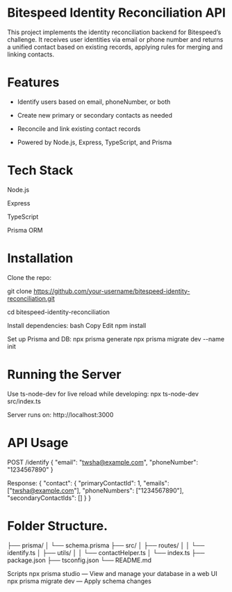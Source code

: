 # Bitespeed Identity Reconciliation API
This project implements the identity reconciliation backend for Bitespeed’s challenge. It receives user identities via email or phone number and returns a unified contact based on existing records, applying rules for merging and linking contacts.

# Features
- Identify users based on email, phoneNumber, or both

- Create new primary or secondary contacts as needed

- Reconcile and link existing contact records

- Powered by Node.js, Express, TypeScript, and Prisma

# Tech Stack
Node.js

Express

TypeScript

Prisma ORM


# Installation
Clone the repo:

git clone https://github.com/your-username/bitespeed-identity-reconciliation.git

cd bitespeed-identity-reconciliation

Install dependencies:
bash
Copy
Edit
npm install

Set up Prisma and DB:
npx prisma generate
npx prisma migrate dev --name init

# Running the Server
Use ts-node-dev for live reload while developing:
npx ts-node-dev src/index.ts

Server runs on:
http://localhost:3000

# API Usage
POST /identify
{
  "email": "twsha@example.com",
  "phoneNumber": "1234567890"
}

Response:
{
  "contact": {
    "primaryContactId": 1,
    "emails": ["twsha@example.com"],
    "phoneNumbers": ["1234567890"],
    "secondaryContactIds": []
  }
}

# Folder Structure.
├── prisma/
│   └── schema.prisma
├── src/
│   ├── routes/
│   │   └── identify.ts
│   ├── utils/
│   │   └── contactHelper.ts
│   └── index.ts
├── package.json
├── tsconfig.json
└── README.md

Scripts
npx prisma studio — View and manage your database in a web UI
npx prisma migrate dev — Apply schema changes
